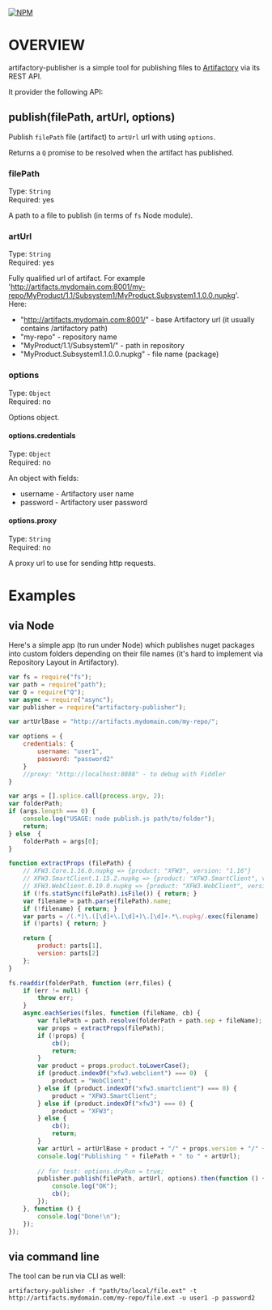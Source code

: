 [![NPM](https://nodei.co/npm/artifactory-publisher.png?downloads=true&stars=true)](https://nodei.co/npm/artifactory-publisher/)


# OVERVIEW

artifactory-publisher is a simple tool for publishing files to [Artifactory](http://www.jfrog.com/artifactory/) via its REST API.

It provider the following API:

## publish(filePath, artUrl, options)

Publish `filePath` file (artifact) to `artUrl` url with using `options`.

Returns a `Q` promise to be resolved when the artifact has published.

### filePath
Type: `String`  
Required: yes  

A path to a file to publish (in terms of `fs` Node module).

### artUrl
Type: `String`  
Required: yes  

Fully qualified url of artifact.
For example 'http://artifacts.mydomain.com:8001/my-repo/MyProduct/1.1/Subsystem1/MyProduct.Subsystem1.1.0.0.nupkg'.  
Here:  
* "http://artifacts.mydomain.com:8001/" - base Artifactory url (it usually contains /artifactory path)  
* "my-repo" - repository name  
* "MyProduct/1.1/Subsystem1/" - path in repository  
* "MyProduct.Subsystem1.1.0.0.nupkg" - file name (package)  

### options
Type: `Object`  
Required: no  

Options object.  

#### options.credentials
Type: `Object`  
Required: no  

An object with fields:  
* username - Artifactory user name  
* password - Artifactory user password  

#### options.proxy
Type: `String`  
Required: no  

A proxy url to use for sending http requests.  


# Examples

## via Node
Here's a simple app (to run under Node) which publishes nuget packages into custom folders depending on their file names (it's hard to implement via Repository Layout in Artifactory).

```js
var fs = require("fs");
var path = require("path");
var Q = require("Q");
var async = require("async");
var publisher = require("artifactory-publisher");

var artUrlBase = "http://artifacts.mydomain.com/my-repo/";

var options = {
	credentials: {
		username: "user1",
		password: "password2"
	}
	//proxy: "http://localhost:8888" - to debug with Fiddler
}

var args = [].splice.call(process.argv, 2);
var folderPath;
if (args.length === 0) {
	console.log("USAGE: node publish.js path/to/folder");
	return;
} else  {
	folderPath = args[0];
}

function extractProps (filePath) {
	// XFW3.Core.1.16.0.nupkg => {product: "XFW3", version: "1.16"}
	// XFW3.SmartClient.1.15.2.nupkg => {product: "XFW3.SmartClient", version: "1.15"}
	// XFW3.WebClient.0.19.0.nupkg => {product: "XFW3.WebClient", version: "0.19"}
	if (!fs.statSync(filePath).isFile()) { return; }
	var filename = path.parse(filePath).name;
	if (!filename) { return; }
	var parts = /(.*)\.([\d]+\.[\d]+)\.[\d]+.*\.nupkg/.exec(filename)
	if (!parts) { return; }

	return {
		product: parts[1],
		version: parts[2]
	};
}

fs.readdir(folderPath, function (err,files) {
	if (err != null) {
		throw err;
	}
	async.eachSeries(files, function (fileName, cb) {
		var filePath = path.resolve(folderPath + path.sep + fileName);
		var props = extractProps(filePath);
		if (!props) { 
			cb(); 
			return; 
		}
		var product = props.product.toLowerCase();
		if (product.indexOf("xfw3.webclient") === 0)  {
			product = "WebClient";
		} else if (product.indexOf("xfw3.smartclient") === 0) {
			product = "XFW3.SmartClient";
		} else if (product.indexOf("xfw3") === 0) {
			product = "XFW3";
		} else {
			cb(); 
			return;
		}
		var artUrl = artUrlBase + product + "/" + props.version + "/" + fileName;
		console.log("Publishing " + filePath + " to " + artUrl);
		
		// for test: options.dryRun = true;
		publisher.publish(filePath, artUrl, options).then(function () {
			console.log("OK");
			cb();
		});
	}, function () {
		console.log("Done!\n");
	});
});
```

## via command line
The tool can be run via CLI as well:  
```
artifactory-publisher -f "path/to/local/file.ext" -t http://artifacts.mydomain.com/my-repo/file.ext -u user1 -p password2
```
